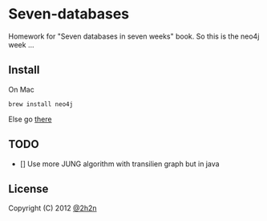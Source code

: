 # Seven-databases

Homework for "Seven databases in seven weeks" book. So this is the neo4j week ...

## Install

On Mac

    brew install neo4j

Else go [there](http://neo4j.org/download/)

## TODO

*  [] Use more JUNG algorithm with transilien graph but in java

## License

Copyright (C) 2012 [@2h2n](https://twitter.com/2h2n/)
